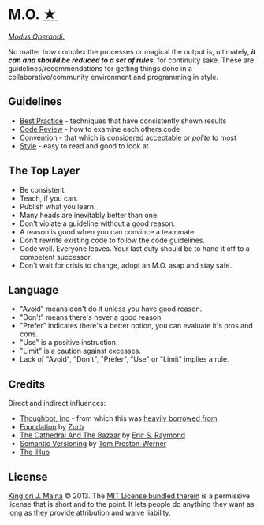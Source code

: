 M.O. [★][6]
===========

[_Modus Operandi._][6]

No matter how complex the processes or magical the output is, ultimately, _**it
can and should be reduced to a set of rules**_, for continuity sake. These are
guidelines/recommendations for getting things done in a collaborative/community
environment and programming in style.

Guidelines
----------

* [Best Practice][12] - techniques that have consistently shown results
* [Code Review][9] -  how to examine each others code
* [Convention][11] - that which is considered acceptable or _polite_ to most
* [Style][13] - easy to read and good to look at


The Top Layer
-------------

* Be consistent.
* Teach, if you can.
* Publish what you learn.
* Many heads are inevitably better than one.
* Don't violate a guideline without a good reason.
* A reason is good when you can convince a teammate.
* Don't rewrite existing code to follow the code guidelines.
* Code well. Everyone leaves. Your last duty should be to hand it off to a competent successor.
* Don't wait for crisis to change, adopt an M.O. asap and stay safe.


Language
--------

* "Avoid" means don't do it unless you have good reason.
* "Don't" means there's never a good reason.
* "Prefer" indicates there's a better option, you can evaluate it's pros and cons.
* "Use" is a positive instruction.
* "Limit" is a caution against excesses.
* Lack of "Avoid", "Don't", "Prefer", "Use" or "Limit" implies a rule.


Credits
-------

Direct and indirect influences:

* [Thoughbot, Inc][2] - from which this was [heavily borrowed from][3]
* [Foundation][4] by [Zurb][5]
* [The Cathedral And The Bazaar][7] by [Eric S. Raymond][8]
* [Semantic Versioning][15] by [Tom Preston-Werner][16]
* [The iHub][10]


License
-------

[King'ori J. Maina][14] © 2013. The [MIT License bundled therein][1] is a
permissive license that is short and to the point. It lets people do anything
they want as long as they provide attribution and waive liability.


[1]: LICENSE
[2]: http://www.thoughtbot.com/
[3]: https://github.com/thoughtbot/guides
[4]: http://foundation.zurb.com/
[5]: http://www.zurb.com/
[6]: http://kingori.co/articles/2013/09/modus-operandi/
[7]: http://kingori.co/articles/2013/08/cathedral-and-bazaar/
[8]: http://www.catb.org/~esr/
[9]: code-review/README.md
[10]: http://ihub.co.ke/
[11]: convention/README.md
[12]: best-practice/README.md
[13]: style/README.md
[14]: http://kingori.co/
[15]: http://semver.org/
[16]: http://tom.preston-werner.com/
